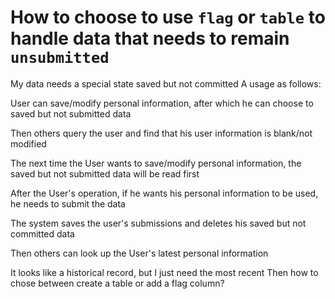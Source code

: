 
# How to choose to use `flag` or `table` to handle data that needs to remain `unsubmitted`

My data needs a special state saved but not committed
A usage as follows:


User can save/modify personal information, after which he can choose to saved but not submitted data

Then others query the user and find that his user information is blank/not modified

The next time the User wants to save/modify personal information, the saved but not submitted data will be read first

After the User's operation, if he wants his personal information to be used, he needs to submit the data

The system saves the user's submissions and deletes his saved but not committed data

Then others can look up the User's latest personal information



It looks like a historical record, but I just need the most recent
Then how to chose between create a table or add a flag column?

        
